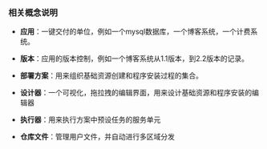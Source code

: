 ### 相关概念说明
* **应用**：一键交付的单位，例如一个mysql数据库，一个博客系统，一个计费系统。 

* **版本**：应用的版本控制，例如一个博客系统从1.1版本，到2.2版本的记录。

* **部署方案**：用来组织基础资源创建和程序安装过程的集合。

* **设计器**：一个可视化，拖拉拽的编辑界面，用来设计基础资源和程序安装的编辑器

* **执行器**：用来执行方案中预设任务的服务单元

* **仓库文件**：管理用户文件，并自动进行多区域分发

